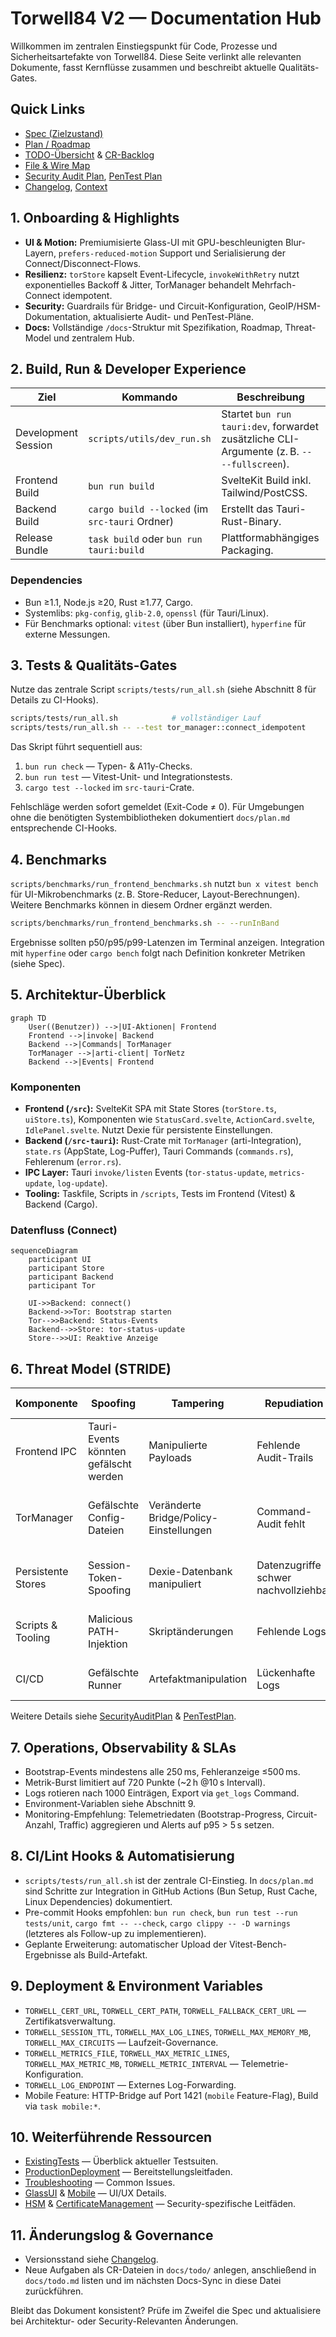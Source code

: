 # Torwell84 V2 — Documentation Hub

Willkommen im zentralen Einstiegspunkt für Code, Prozesse und Sicherheitsartefakte von Torwell84. Diese Seite verlinkt alle relevanten Dokumente, fasst Kernflüsse zusammen und beschreibt aktuelle Qualitäts-Gates.

## Quick Links
- [Spec (Zielzustand)](./spec.md)
- [Plan / Roadmap](./plan.md)
- [TODO-Übersicht](./todo.md) & [CR-Backlog](./todo/)
- [File & Wire Map](./FILEANDWIREMAP.md)
- [Security Audit Plan](./SecurityAuditPlan.md), [PenTest Plan](./PenTestPlan.md)
- [Changelog](./Changelog.md), [Context](./context.md)

## 1. Onboarding & Highlights
- **UI & Motion:** Premiumisierte Glass-UI mit GPU-beschleunigten Blur-Layern, `prefers-reduced-motion` Support und Serialisierung der Connect/Disconnect-Flows.
- **Resilienz:** `torStore` kapselt Event-Lifecycle, `invokeWithRetry` nutzt exponentielles Backoff & Jitter, TorManager behandelt Mehrfach-Connect idempotent.
- **Security:** Guardrails für Bridge- und Circuit-Konfiguration, GeoIP/HSM-Dokumentation, aktualisierte Audit- und PenTest-Pläne.
- **Docs:** Vollständige `/docs`-Struktur mit Spezifikation, Roadmap, Threat-Model und zentralem Hub.

## 2. Build, Run & Developer Experience
| Ziel | Kommando | Beschreibung |
|------|----------|--------------|
| Development Session | `scripts/utils/dev_run.sh` | Startet `bun run tauri:dev`, forwardet zusätzliche CLI-Argumente (z. B. `-- --fullscreen`). |
| Frontend Build | `bun run build` | SvelteKit Build inkl. Tailwind/PostCSS. |
| Backend Build | `cargo build --locked` (im `src-tauri` Ordner) | Erstellt das Tauri-Rust-Binary. |
| Release Bundle | `task build` oder `bun run tauri:build` | Plattformabhängiges Packaging. |

### Dependencies
- Bun ≥1.1, Node.js ≥20, Rust ≥1.77, Cargo.
- Systemlibs: `pkg-config`, `glib-2.0`, `openssl` (für Tauri/Linux).
- Für Benchmarks optional: `vitest` (über Bun installiert), `hyperfine` für externe Messungen.

## 3. Tests & Qualitäts-Gates
Nutze das zentrale Script `scripts/tests/run_all.sh` (siehe Abschnitt 8 für Details zu CI-Hooks).

```bash
scripts/tests/run_all.sh            # vollständiger Lauf
scripts/tests/run_all.sh -- --test tor_manager::connect_idempotent
```

Das Skript führt sequentiell aus:
1. `bun run check` — Typen- & A11y-Checks.
2. `bun run test` — Vitest-Unit- und Integrationstests.
3. `cargo test --locked` im `src-tauri`-Crate.

Fehlschläge werden sofort gemeldet (Exit-Code ≠ 0). Für Umgebungen ohne die benötigten Systembibliotheken dokumentiert `docs/plan.md` entsprechende CI-Hooks.

## 4. Benchmarks
`scripts/benchmarks/run_frontend_benchmarks.sh` nutzt `bun x vitest bench` für UI-Mikrobenchmarks (z. B. Store-Reducer, Layout-Berechnungen). Weitere Benchmarks können in diesem Ordner ergänzt werden.

```bash
scripts/benchmarks/run_frontend_benchmarks.sh -- --runInBand
```

Ergebnisse sollten p50/p95/p99-Latenzen im Terminal anzeigen. Integration mit `hyperfine` oder `cargo bench` folgt nach Definition konkreter Metriken (siehe Spec).

## 5. Architektur-Überblick
```mermaid
graph TD
    User((Benutzer)) -->|UI-Aktionen| Frontend
    Frontend -->|invoke| Backend
    Backend -->|Commands| TorManager
    TorManager -->|arti-client| TorNetz
    Backend -->|Events| Frontend
```

### Komponenten
- **Frontend (`/src`):** SvelteKit SPA mit State Stores (`torStore.ts`, `uiStore.ts`), Komponenten wie `StatusCard.svelte`, `ActionCard.svelte`, `IdlePanel.svelte`. Nutzt Dexie für persistente Einstellungen.
- **Backend (`/src-tauri`):** Rust-Crate mit `TorManager` (arti-Integration), `state.rs` (AppState, Log-Puffer), Tauri Commands (`commands.rs`), Fehlerenum (`error.rs`).
- **IPC Layer:** Tauri `invoke/listen` Events (`tor-status-update`, `metrics-update`, `log-update`).
- **Tooling:** Taskfile, Scripts in `/scripts`, Tests im Frontend (Vitest) & Backend (Cargo).

### Datenfluss (Connect)
```mermaid
sequenceDiagram
    participant UI
    participant Store
    participant Backend
    participant Tor

    UI->>Backend: connect()
    Backend->>Tor: Bootstrap starten
    Tor-->>Backend: Status-Events
    Backend-->>Store: tor-status-update
    Store-->>UI: Reaktive Anzeige
```

## 6. Threat Model (STRIDE)
| Komponente | Spoofing | Tampering | Repudiation | Information Disclosure | Denial of Service | Elevation of Privilege | Gegenmaßnahmen |
|------------|----------|-----------|-------------|------------------------|-------------------|------------------------|-----------------|
| Frontend IPC | Tauri-Events könnten gefälscht werden | Manipulierte Payloads | Fehlende Audit-Trails | Sensible Metriken | Event-Flooding | Unautorisierte Command-Aufrufe | Nur signierte Bundles, Payload-Validation, Rate-Limits & Logging |
| TorManager | Gefälschte Config-Dateien | Veränderte Bridge/Policy-Einstellungen | Command-Audit fehlt | Logs/Secrets | Ressourcenbindung während Bootstrap | Ausweitung von Befehlsrechten | Signiertes Config-Laden, Checksums, Idempotente Commands, strukturierte Logs |
| Persistente Stores | Session-Token-Spoofing | Dexie-Datenbank manipuliert | Datenzugriffe schwer nachvollziehbar | Speicherung sensibler Tokens | Korruptes Storage führt zu Fehlstarts | Manipulierte Einstellungen ändern Privilegien | Encryption at Rest (optional), Integritätsprüfungen, Reset-Routinen |
| Scripts & Tooling | Malicious PATH-Injektion | Skriptänderungen | Fehlende Logs | Secrets in Env | Tests blockieren Pipeline | Skript mit SUID? | `set -euo pipefail`, Checks für benötigte Binaries, signierte CI-Hooks |
| CI/CD | Gefälschte Runner | Artefaktmanipulation | Lückenhafte Logs | Credentials im Klartext | Ressourcenverbrauch | Rechteausweitung durch Runner | Isolierte Runner, Secrets-Scanning, Mandatory Review |

Weitere Details siehe [SecurityAuditPlan](./SecurityAuditPlan.md) & [PenTestPlan](./PenTestPlan.md).

## 7. Operations, Observability & SLAs
- Bootstrap-Events mindestens alle 250 ms, Fehleranzeige ≤500 ms.
- Metrik-Burst limitiert auf 720 Punkte (~2 h @10 s Intervall).
- Logs rotieren nach 1000 Einträgen, Export via `get_logs` Command.
- Environment-Variablen siehe Abschnitt 9.
- Monitoring-Empfehlung: Telemetriedaten (Bootstrap-Progress, Circuit-Anzahl, Traffic) aggregieren und Alerts auf p95 > 5 s setzen.

## 8. CI/Lint Hooks & Automatisierung
- `scripts/tests/run_all.sh` ist der zentrale CI-Einstieg. In `docs/plan.md` sind Schritte zur Integration in GitHub Actions (Bun Setup, Rust Cache, Linux Dependencies) dokumentiert.
- Pre-commit Hooks empfohlen: `bun run check`, `bun run test --run tests/unit`, `cargo fmt -- --check`, `cargo clippy -- -D warnings` (letzteres als Follow-up zu implementieren).
- Geplante Erweiterung: automatischer Upload der Vitest-Bench-Ergebnisse als Build-Artefakt.

## 9. Deployment & Environment Variables
- `TORWELL_CERT_URL`, `TORWELL_CERT_PATH`, `TORWELL_FALLBACK_CERT_URL` — Zertifikatsverwaltung.
- `TORWELL_SESSION_TTL`, `TORWELL_MAX_LOG_LINES`, `TORWELL_MAX_MEMORY_MB`, `TORWELL_MAX_CIRCUITS` — Laufzeit-Governance.
- `TORWELL_METRICS_FILE`, `TORWELL_MAX_METRIC_LINES`, `TORWELL_MAX_METRIC_MB`, `TORWELL_METRIC_INTERVAL` — Telemetrie-Konfiguration.
- `TORWELL_LOG_ENDPOINT` — Externes Log-Forwarding.
- Mobile Feature: HTTP-Bridge auf Port 1421 (`mobile` Feature-Flag), Build via `task mobile:*`.

## 10. Weiterführende Ressourcen
- [ExistingTests](./ExistingTests.md) — Überblick aktueller Testsuiten.
- [ProductionDeployment](./ProductionDeployment.md) — Bereitstellungsleitfaden.
- [Troubleshooting](./TROUBLESHOOTING.md) — Common Issues.
- [GlassUI](./GlassUI.md) & [Mobile](./Mobile.md) — UI/UX Details.
- [HSM](./HSM.md) & [CertificateManagement](./CertificateManagement.md) — Security-spezifische Leitfäden.

## 11. Änderungslog & Governance
- Versionsstand siehe [Changelog](./Changelog.md).
- Neue Aufgaben als CR-Dateien in `docs/todo/` anlegen, anschließend in `docs/todo.md` listen und im nächsten Docs-Sync in diese Datei zurückführen.

Bleibt das Dokument konsistent? Prüfe im Zweifel die Spec und aktualisiere bei Architektur- oder Security-Relevanten Änderungen.

